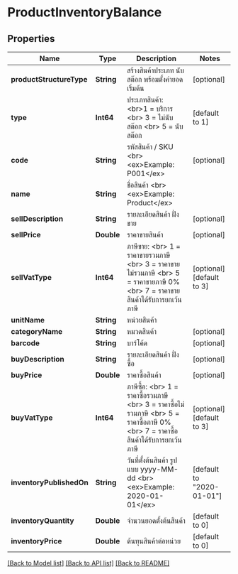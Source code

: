 # ProductInventoryBalance

## Properties
Name | Type | Description | Notes
------------ | ------------- | ------------- | -------------
**productStructureType** | **String** | สร้างสินค้าประเภท นับสต๊อก พร้อมตั้งค่ายอดเริ่มต้น | [optional] 
**type** | **Int64** | ประเภทสินค้า: &lt;br&gt;1 &#x3D; บริการ &lt;br&gt; 3 &#x3D; ไม่นับสต๊อก &lt;br&gt; 5 &#x3D; นับสต๊อก | [default to 1]
**code** | **String** | รหัสสินค้า / SKU &lt;br&gt; &lt;ex&gt;Example: P001&lt;/ex&gt; | [optional] 
**name** | **String** | ชื่อสินค้า &lt;br&gt; &lt;ex&gt;Example: Product&lt;/ex&gt; | 
**sellDescription** | **String** | รายละเอียดสินค้า ฝั่งขาย | [optional] 
**sellPrice** | **Double** | ราคาขายสินค้า | [optional] 
**sellVatType** | **Int64** | ภาษีขาย: &lt;br&gt; 1 &#x3D; ราคาขายรวมภาษี &lt;br&gt; 3 &#x3D; ราคาขายไม่รวมภาษี &lt;br&gt; 5 &#x3D; ราคาขายภาษี 0% &lt;br&gt; 7 &#x3D; ราคาขายสินค้าได้รับการยกเว้นภาษี | [optional] [default to 3]
**unitName** | **String** | หน่วยสินค้า | 
**categoryName** | **String** | หมวดสินค้า | [optional] 
**barcode** | **String** | บาร์โค้ด | [optional] 
**buyDescription** | **String** | รายละเอียดสินค้า ฝั่งซื้อ | [optional] 
**buyPrice** | **Double** | ราคาซื้อสินค้า | [optional] 
**buyVatType** | **Int64** | ภาษีซื้อ: &lt;br&gt; 1 &#x3D; ราคาซื้อรวมภาษี &lt;br&gt; 3 &#x3D; ราคาซื้อไม่รวมภาษี &lt;br&gt; 5 &#x3D; ราคาซื้อภาษี 0% &lt;br&gt; 7 &#x3D; ราคาซื้อสินค้าได้รับการยกเว้นภาษี | [optional] [default to 3]
**inventoryPublishedOn** | **String** | วันที่ตั้งต้นสินค้า รูปแบบ yyyy-MM-dd &lt;br&gt; &lt;ex&gt;Example: 2020-01-01&lt;/ex&gt; | [default to "2020-01-01"]
**inventoryQuantity** | **Double** | จำนวนยอดตั้งต้นสินค้า | [default to 0]
**inventoryPrice** | **Double** | ต้นทุนสินค้าต่อหน่วย | [default to 0]

[[Back to Model list]](../README.md#documentation-for-models) [[Back to API list]](../README.md#documentation-for-api-endpoints) [[Back to README]](../README.md)


